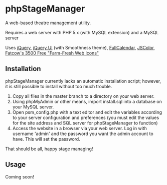 # phpStageManager

A web-based theatre management utility.

Requires a web server with PHP 5.x (with MySQL extension) and a MySQL server

Uses [jQuery](http://jquery.com/), [jQuery UI](http://jqueryui.com/) (with Smoothness theme), [FullCalendar](http://arshaw.com/fullcalendar/), [JSColor](http://jscolor.com/), [Fatcow's 3500 Free "Farm-Fresh Web Icons"](http://www.fatcow.com/free-icons)

## Installation

phpStageManager currently lacks an automatic installation script; however, it is still possible to install without too much trouble.

1. Copy all files in the master branch to a directory on your web server.
2. Using phpMyAdmin or other means, import install.sql into a database on your MySQL server.
3. Open psm_config.php with a text editor and edit the variables according to your server configuration and preferences (you must edit the values for the site address and SQL server for phpStageManager to function)
4. Access the website in a browser via your web server. Log in with username 'admin' and the password you want the admin account to have. This will set the password.

That should be all, happy stage managing!

## Usage

Coming soon!
